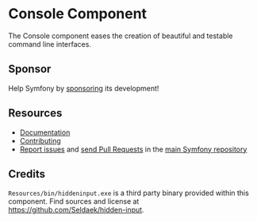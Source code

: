 # Console Component

The Console component eases the creation of beautiful and testable command line
interfaces.

## Sponsor

Help Symfony by [sponsoring][1] its development!

## Resources

- [Documentation](https://symfony.com/doc/current/components/console.html)
- [Contributing](https://symfony.com/doc/current/contributing/index.html)
- [Report issues](https://github.com/symfony/symfony/issues) and
  [send Pull Requests](https://github.com/symfony/symfony/pulls)
  in the [main Symfony repository](https://github.com/symfony/symfony)

## Credits

`Resources/bin/hiddeninput.exe` is a third party binary provided within this
component. Find sources and license at https://github.com/Seldaek/hidden-input.

[1]: https://symfony.com/sponsor
